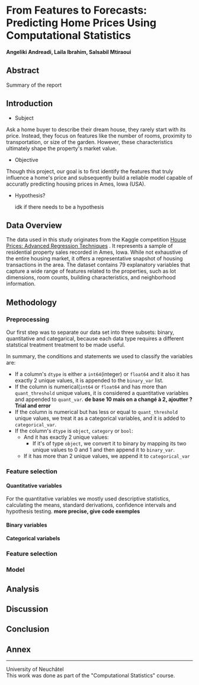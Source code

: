 # From Features to Forecasts: Predicting Home Prices Using Computational Statistics 
**Angeliki Andreadi, Laila Ibrahim, Salsabil Mtiraoui**
## Abstract
Summary of the report
## Introduction
- Subject

Ask a home buyer to describe their dream house, they rarely start with its price. Instead, they focus on features like the number of rooms, proximity to transportation, or size of the garden. However, these characteristics ultimately shape the property's market value.

- Objective
  
Though this project, our goal is to first identify the features that truly influence a home's price and subsequently build a reliable model capable of accuratly predicting housing prices in Ames, Iowa (USA).

- Hypothesis?
  
  idk if there needs to be a hypothesis

## Data Overview
The data used in this study originates from the Kaggle competition [House Prices: Advanced Regression Techniques](https://www.kaggle.com/competitions/house-prices-advanced-regression-techniques/data)
. It represents a sample of residential property sales recorded in Ames, Iowa. While not exhaustive of the entire housing market, it offers a representative snapshot of housing transactions in the area. The dataset contains 79 explanatory variables that capture a wide range of features related to the properties, such as lot dimensions, room counts, building characteristics, and neighborhood information.

## Methodology

### Preprocessing
  Our first step was to separate our data set into three subsets: binary, quantitative and categarical, because each data type requires a different statstical treatment treatment to be made useful. 
  
  In summary, the conditions and statements we used to classify the variables are: 
  
- If a column's `dtype` is either a `int64`(integer) or `float64` and it also it has exactly 2 unique values, it is appended to the `binary_var` list.
- If the column is numerical(`int64` or `float64` and has more than `quant_threshold` unique values, it is considered a quantitative variables and appended to `quant_var`. **de base 10 mais on a changé à 2, ajoutter ?Trial and error**
- If the column is numerical but has less or equal to `quant_threshold` unique values, we treat it as a categorical variables, and it is added to `categorical_var`.
- If the column's `dtype` is `object`, `category` or `bool`:
  - And it has exactly 2 unique values:
    - If it's of type `object`, we convert it to binary by mapping its two unique values to 0 and 1 and then append it to `binary_var`.
  - If it has more than 2 unique values, we append it to `categorical_var`
  
### Feature selection

#### Quantitative variables
  For the quantitative variables we mostly used descriptive statistics, calculating the means, standard derivations, confidence intervals and hypothesis testing. 
**more precise, give code exemples**
#### Binary variables

#### Categorical variabels

### Feature selection
### Model
## Analysis
## Discussion
## Conclusion
## Annex
---
University of Neuchâtel  
This work was done as part of the "Computational Statistics" course.

